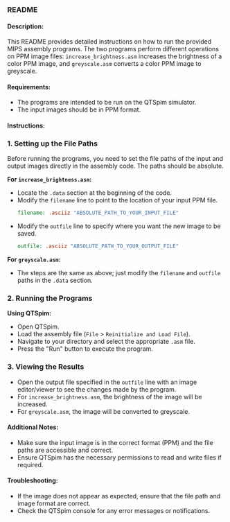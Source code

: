 ### README

#### Description:
This README provides detailed instructions on how to run the provided MIPS assembly programs. The two programs perform different operations on PPM image files: `increase_brightness.asm` increases the brightness of a color PPM image, and `greyscale.asm` converts a color PPM image to greyscale.

#### Requirements:
- The programs are intended to be run on the QTSpim simulator.
- The input images should be in PPM format.

#### Instructions:

### 1. **Setting up the File Paths**
Before running the programs, you need to set the file paths of the input and output images directly in the assembly code. The paths should be absolute.

   **For `increase_brightness.asm`:**
   - Locate the `.data` section at the beginning of the code.
   - Modify the `filename` line to point to the location of your input PPM file.
     ```mips
     filename: .asciiz "ABSOLUTE_PATH_TO_YOUR_INPUT_FILE"
     ```
   - Modify the `outfile` line to specify where you want the new image to be saved.
     ```mips
     outfile: .asciiz "ABSOLUTE_PATH_TO_YOUR_OUTPUT_FILE"
     ```

   **For `greyscale.asm`:**
   - The steps are the same as above; just modify the `filename` and `outfile` paths in the `.data` section.

### 2. **Running the Programs**
   **Using QTSpim:**
   - Open QTSpim.
   - Load the assembly file (`File` > `Reinitialize and Load File`).
   - Navigate to your directory and select the appropriate `.asm` file.
   - Press the "Run" button to execute the program.

### 3. **Viewing the Results**
   - Open the output file specified in the `outfile` line with an image editor/viewer to see the changes made by the program.
   - For `increase_brightness.asm`, the brightness of the image will be increased.
   - For `greyscale.asm`, the image will be converted to greyscale.

#### Additional Notes:
- Make sure the input image is in the correct format (PPM) and the file paths are accessible and correct.
- Ensure QTSpim has the necessary permissions to read and write files if required.

#### Troubleshooting:
- If the image does not appear as expected, ensure that the file path and image format are correct.
- Check the QTSpim console for any error messages or notifications.

